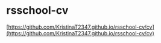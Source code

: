 # rsschool-cv

[https://github.com/KristinaT2347.github.io/rsschool-cv/cv](https://github.com/KristinaT2347.github.io/rsschool-cv/cv)